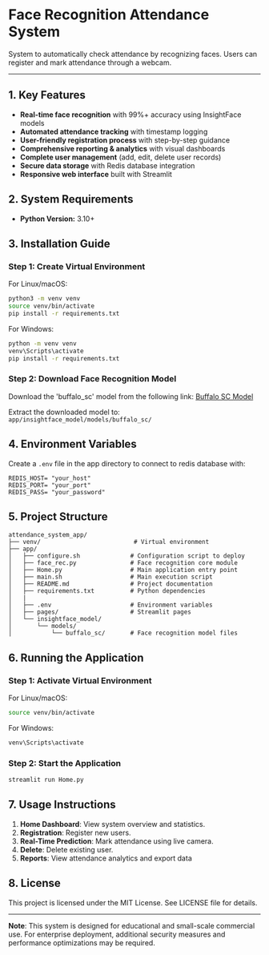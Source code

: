 # Face Recognition Attendance System
System to automatically check attendance by recognizing faces. Users can register and mark attendance through a webcam.

---

## 1. Key Features

- **Real-time face recognition** with 99%+ accuracy using InsightFace models
- **Automated attendance tracking** with timestamp logging
- **User-friendly registration process** with step-by-step guidance
- **Comprehensive reporting & analytics** with visual dashboards
- **Complete user management** (add, edit, delete user records)
- **Secure data storage** with Redis database integration
- **Responsive web interface** built with Streamlit

## 2. System Requirements

- **Python Version:** 3.10+

## 3. Installation Guide

### Step 1: Create Virtual Environment

For Linux/macOS:
```bash
python3 -m venv venv
source venv/bin/activate
pip install -r requirements.txt
```

For Windows:
```cmd
python -m venv venv
venv\Scripts\activate
pip install -r requirements.txt
```

### Step 2: Download Face Recognition Model

Download the 'buffalo_sc' model from the following link:
[Buffalo SC Model](https://drive.google.com/file/d/19I-MZdctYKmVf3nu5Da3HS6KH5LBfdzG/view?usp=sharing)

Extract the downloaded model to: `app/insightface_model/models/buffalo_sc/`

## 4. Environment Variables
Create a `.env` file in the app directory to connect to redis database with:
```env
REDIS_HOST= "your_host"
REDIS_PORT= "your_port"
REDIS_PASS= "your_password"
```

## 5. Project Structure

```
attendance_system_app/
├── venv/                          # Virtual environment
├── app/
│   ├── configure.sh              # Configuration script to deploy
│   ├── face_rec.py               # Face recognition core module
│   ├── Home.py                   # Main application entry point
│   ├── main.sh                   # Main execution script
│   ├── README.md                 # Project documentation
│   ├── requirements.txt          # Python dependencies
│   |
│   ├── .env                      # Environment variables
│   ├── pages/                    # Streamlit pages
│   └── insightface_model/        
│       └── models/
│           └── buffalo_sc/       # Face recognition model files
```

## 6. Running the Application

### Step 1: Activate Virtual Environment

For Linux/macOS:
```bash
source venv/bin/activate
```

For Windows:
```cmd
venv\Scripts\activate
```

### Step 2: Start the Application
```bash
streamlit run Home.py
```

## 7. Usage Instructions

1. **Home Dashboard**: View system overview and statistics.
2. **Registration**: Register new users.
3. **Real-Time Prediction**: Mark attendance using live camera.
4. **Delete**: Delete existing user.
5. **Reports**: View attendance analytics and export data


## 8. License

This project is licensed under the MIT License. See LICENSE file for details.

---

**Note**: This system is designed for educational and small-scale commercial use. For enterprise deployment, additional security measures and performance optimizations may be required.
